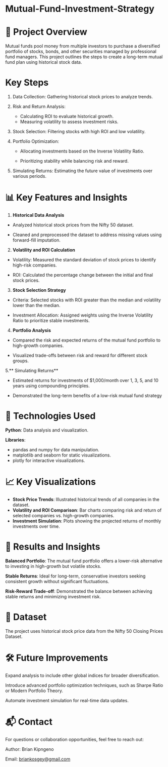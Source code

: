 # Mutual-Fund-Investment-Strategy

# 📁 Project Overview

Mutual funds pool money from multiple investors to purchase a diversified portfolio of stocks, bonds, and other securities managed by professional fund managers. This project outlines the steps to create a long-term mutual fund plan using historical stock data.

# Key Steps

1. Data Collection: Gathering historical stock prices to analyze trends.
   
2. Risk and Return Analysis:
    - Calculating ROI to evaluate historical growth.
    -  Measuring volatility to assess investment risks.
  
3. Stock Selection: Filtering stocks with high ROI and low volatility.
   
4. Portfolio Optimization:
   
    - Allocating investments based on the Inverse Volatility Ratio.
  
    - Prioritizing stability while balancing risk and reward.
  
5. Simulating Returns: Estimating the future value of investments over various periods.

# 📊 Key Features and Insights

1. **Historical Data Analysis**

 - Analyzed historical stock prices from the Nifty 50 dataset.

 - Cleaned and preprocessed the dataset to address missing values using forward-fill imputation.

2. **Volatility and ROI Calculation**
   
 - Volatility: Measured the standard deviation of stock prices to identify high-risk companies.

 - ROI: Calculated the percentage change between the initial and final stock prices.

3. **Stock Selection Strategy**
   
 - Criteria: Selected stocks with ROI greater than the median and volatility lower than the median.

 - Investment Allocation: Assigned weights using the Inverse Volatility Ratio to prioritize stable investments.

4. **Portfolio Analysis**
   
 - Compared the risk and expected returns of the mutual fund portfolio to high-growth companies.

 - Visualized trade-offs between risk and reward for different stock groups.

5.** Simulating Returns**

 - Estimated returns for investments of $1,000/month over 1, 3, 5, and 10 years using compounding principles.

 - Demonstrated the long-term benefits of a low-risk mutual fund strategy

# 🔧 Technologies Used

**Python**: Data analysis and visualization.

**Libraries**:

- pandas and numpy for data manipulation.
- matplotlib and seaborn for static visualizations.
- plotly for interactive visualizations.

# 📈 Key Visualizations
- **Stock Price Trends**: Illustrated historical trends of all companies in the dataset.
- **Volatility and ROI Comparison**: Bar charts comparing risk and return of selected companies vs. high-growth companies.
- **Investment Simulation**: Plots showing the projected returns of monthly investments over time.

# 🚀 Results and Insights

**Balanced Portfolio**: The mutual fund portfolio offers a lower-risk alternative to investing in high-growth but volatile stocks.

**Stable Returns**: Ideal for long-term, conservative investors seeking consistent growth without significant fluctuations.

**Risk-Reward Trade-off**: Demonstrated the balance between achieving stable returns and minimizing investment risk.

# 📂 Dataset
The project uses historical stock price data from the Nifty 50 Closing Prices Dataset.

# 🛠️ Future Improvements

Expand analysis to include other global indices for broader diversification.

Introduce advanced portfolio optimization techniques, such as Sharpe Ratio or Modern Portfolio Theory.

Automate investment simulation for real-time data updates.

# 📬 Contact
For questions or collaboration opportunities, feel free to reach out:

Author: Brian Kipngeno

Email: briankosgey@gmail.com
